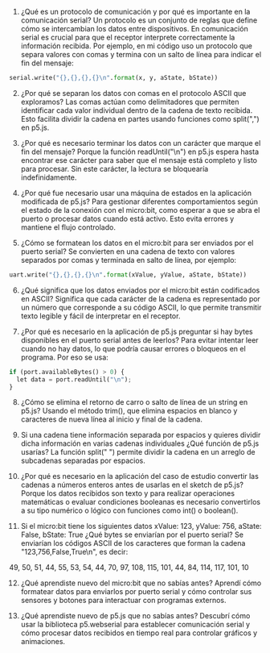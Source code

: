 1. ¿Qué es un protocolo de comunicación y por qué es importante en la comunicación serial?
Un protocolo es un conjunto de reglas que define cómo se intercambian los datos entre dispositivos. En comunicación serial es crucial para que el receptor interprete correctamente la información recibida. Por ejemplo, en mi código uso un protocolo que separa valores con comas y termina con un salto de línea para indicar el fin del mensaje:

```py
serial.write("{},{},{},{}\n".format(x, y, aState, bState))

```
2. ¿Por qué se separan los datos con comas en el protocolo ASCII que exploramos?
Las comas actúan como delimitadores que permiten identificar cada valor individual dentro de la cadena de texto recibida. Esto facilita dividir la cadena en partes usando funciones como split(",") en p5.js.

3. ¿Por qué es necesario terminar los datos con un carácter que marque el fin del mensaje?
Porque la función readUntil("\n") en p5.js espera hasta encontrar ese carácter para saber que el mensaje está completo y listo para procesar. Sin este carácter, la lectura se bloquearía indefinidamente.

4. ¿Por qué fue necesario usar una máquina de estados en la aplicación modificada de p5.js?
Para gestionar diferentes comportamientos según el estado de la conexión con el micro:bit, como esperar a que se abra el puerto o procesar datos cuando está activo. Esto evita errores y mantiene el flujo controlado.

5. ¿Cómo se formatean los datos en el micro:bit para ser enviados por el puerto serial?
Se convierten en una cadena de texto con valores separados por comas y terminada en salto de línea, por ejemplo:

```py
uart.write("{},{},{},{}\n".format(xValue, yValue, aState, bState))
```
6. ¿Qué significa que los datos enviados por el micro:bit están codificados en ASCII?
Significa que cada carácter de la cadena es representado por un número que corresponde a su código ASCII, lo que permite transmitir texto legible y fácil de interpretar en el receptor.

7. ¿Por qué es necesario en la aplicación de p5.js preguntar si hay bytes disponibles en el puerto serial antes de leerlos?
Para evitar intentar leer cuando no hay datos, lo que podría causar errores o bloqueos en el programa. Por eso se usa:

```py
if (port.availableBytes() > 0) {
  let data = port.readUntil("\n");
}
```

8. ¿Cómo se elimina el retorno de carro o salto de línea de un string en p5.js?
Usando el método trim(), que elimina espacios en blanco y caracteres de nueva línea al inicio y final de la cadena.

9. Si una cadena tiene información separada por espacios y quieres dividir dicha información en varias cadenas individuales ¿Qué función de p5.js usarías?
La función split(" ") permite dividir la cadena en un arreglo de subcadenas separadas por espacios.

10. ¿Por qué es necesario en la aplicación del caso de estudio convertir las cadenas a números enteros antes de usarlas en el sketch de p5.js?
Porque los datos recibidos son texto y para realizar operaciones matemáticas o evaluar condiciones booleanas es necesario convertirlos a su tipo numérico o lógico con funciones como int() o boolean().

11. Si el micro:bit tiene los siguientes datos xValue: 123, yValue: 756, aState: False, bState: True ¿Qué bytes se enviarían por el puerto serial?
Se enviarían los códigos ASCII de los caracteres que forman la cadena "123,756,False,True\n", es decir:

49, 50, 51, 44, 55, 53, 54, 44, 70, 97, 108, 115, 101, 44, 84, 114, 117, 101, 10

12. ¿Qué aprendiste nuevo del micro:bit que no sabías antes?
Aprendí cómo formatear datos para enviarlos por puerto serial y cómo controlar sus sensores y botones para interactuar con programas externos.

13. ¿Qué aprendiste nuevo de p5.js que no sabías antes?
Descubrí cómo usar la biblioteca p5.webserial para establecer comunicación serial y cómo procesar datos recibidos en tiempo real para controlar gráficos y animaciones.
